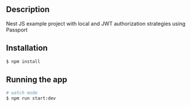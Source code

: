## Description

Nest JS example project with local and JWT authorization strategies using Passport

## Installation

```bash
$ npm install
```

## Running the app

```bash
# watch mode
$ npm run start:dev
```
